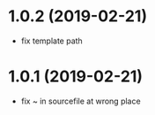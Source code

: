 # 1.0.2 (2019-02-21)

* fix template path

# 1.0.1 (2019-02-21)

* fix ~ in sourcefile at wrong place